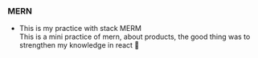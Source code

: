 ### MERN
- This is my practice with stack MERM </br>
This is a mini practice of mern, about products, the good thing was to strengthen my knowledge in react 👻